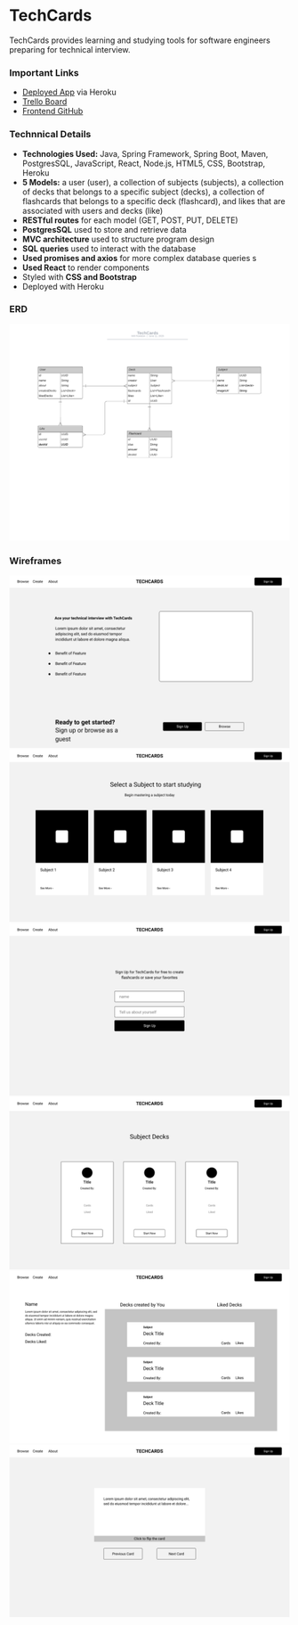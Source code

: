 # TechCards

TechCards provides learning and studying tools for software engineers preparing for technical interview.

### Important Links

* [Deployed App](https://mysterious-stream-35285.herokuapp.com/) via Heroku
* [Trello Board](https://trello.com/b/gH2YZahL/techcards)
* [Frontend GitHub](https://github.com/wrowston/techcards-frontend)

### Technnical Details

* __Technologies Used:__ Java, Spring Framework, Spring Boot, Maven, PostgresSQL, JavaScript, React, Node.js, HTML5, CSS, Bootstrap, Heroku
* __5 Models:__ a user (user), a collection of subjects (subjects), a collection of decks that belongs to a specific subject (decks), a collection of flashcards that belongs to a specific deck (flashcard), and likes that are associated with users and decks (like)
* __RESTful routes__ for each model (GET, POST, PUT, DELETE) 
* __PostgresSQL__ used to store and retrieve data
* __MVC architecture__ used to structure program design
* __SQL queries__ used to interact with the database
* __Used promises and axios__ for more complex database queries s
* __Used React__ to render components
* Styled with __CSS and Bootstrap__
* Deployed with Heroku

### ERD 
![ERD](images/TechCardsERD.png)

### Wireframes
![Wireframe 1](images/Home.png)
![Wireframe 2](images/Browse.png)
![Wireframe 3](images/SignUp.png)
![Wireframe 4](images/Subject.png)
![Wireframe 5](images/UserAccount.png)
![Wireframe 6](images/Cards.png)



